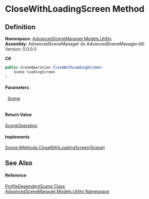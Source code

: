 # CloseWithLoadingScreen Method




## Definition
**Namespace:** <a href="N_AdvancedSceneManager_Models_Utility.md">AdvancedSceneManager.Models.Utility</a>  
**Assembly:** AdvancedSceneManager (in AdvancedSceneManager.dll) Version: 0.0.0.0

**C#**
``` C#
public SceneOperation CloseWithLoadingScreen(
	Scene loadingScreen
)
```



#### Parameters
<dl><dt>  <a href="T_AdvancedSceneManager_Models_Scene.md">Scene</a></dt><dd> </dd></dl>

#### Return Value
<a href="T_AdvancedSceneManager_Core_SceneOperation.md">SceneOperation</a>

#### Implements
<a href="M_AdvancedSceneManager_Models_Scene_IMethods_CloseWithLoadingScreen.md">Scene.IMethods.CloseWithLoadingScreen(Scene)</a>  


## See Also


#### Reference
<a href="T_AdvancedSceneManager_Models_Utility_ProfileDependentScene.md">ProfileDependentScene Class</a>  
<a href="N_AdvancedSceneManager_Models_Utility.md">AdvancedSceneManager.Models.Utility Namespace</a>  
